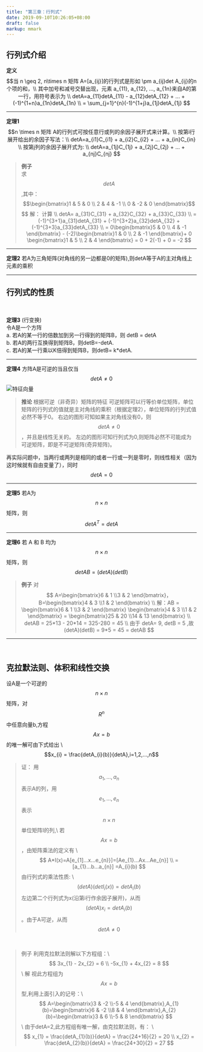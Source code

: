 ```yaml
---
title: "第三章：行列式"  
date: 2019-09-10T10:26:05+08:00  
draft: false  
markup: mmark
---
```


## 行列式介绍

**定义** $$当 n \geq 2, n\times n 矩阵 A=[a_{ij}]的行列式是形如 \pm a_{ij}det A_{ij}的n个项的和，\\
其中加号和减号交替出现，元素 a_{11}, a_{12}, ..., a_{1n}来自A的第一行，用符号表示为 \\
detA=a_{11}detA_{11} - a_{12}detA_{12} + ... + (-1)^{1+n}a_{1n}detA_{1n} \\
= \sum_{j=1}^{n}(-1)^{1+j}a_{1j}detA_{1j} 
$$

---
**定理1** $$n \times n 矩阵 A的行列式可按任意行或列的余因子展开式来计算。\\
按第i行展开给出的余因子写法：\\
detA=a_{i1}C_{i1} + a_{i2}C_{i2} + ... + a_{in}C_{in} \\
按第j列的余因子展开式为: \\
detA=a_{1j}C_{1j} + a_{2j}C_{2j} + ... + a_{nj}C_{nj}
$$

> **例子**  
求$$detA$$,其中：
$$\begin{bmatrix}1 & 5 & 0 \\ 2 & 4 & -1 \\ 0 & -2 & 0 \end{bmatrix}$$
$$
解： 计算 \\
detA= a_{31}C_{31} + a_{32}C_{32} + a_{33}C_{33} \\
=(-1)^{3+1}a_{31}detA_{31} + (-1)^{3+2}a_{32}detA_{32} + (-1)^{3+3}a_{33}detA_{33} \\ 
= 0\begin{bmatrix}5 & 0 \\ 4 & -1  \end{bmatrix} - (-2)\begin{bmatrix}1 & 0 \\ 2 & -1  \end{bmatrix}+ 0 \begin{bmatrix}1 & 5 \\ 2 & 4  \end{bmatrix} = 0 + 2(-1) + 0 = -2
$$

---

**定理2** 若A为三角矩阵(对角线的另一边都是0的矩阵),则detA等于A的主对角线上元素的乘积

---

## 行列式的性质
<br>

**定理3** (行变换)  
令A是一个方阵  
a. 若A的某一行的倍数加到另一行得到的矩阵B，则 detB = detA  
b. 若A的两行互换得到矩阵B，则detB=-detA.  
c. 若A的某一行乘以K倍得到矩阵B，则detB= k*detA.  

---

**定理4** 方阵A是可逆的当且仅当 $$detA \ne 0$$ 
![特征向量](/linear_algebra/3_1.png)
> **推论** 根据可逆（非奇异）矩阵的特征 可逆矩阵可以行等价单位矩阵，单位矩阵的行列式的值就是主对角线的乘积（根据定理2），单位矩阵的行列式值必然不等于0。
右边的图形可知如果主对角线没有0，则$$detA \ne 0$$，并且是线性无关的。
左边的图形可知行列式为0,则矩阵必然不可能成为可逆矩阵，即是不可逆矩阵(奇异矩阵)。

再实际问题中，当两行或两列是相同的或者一行或一列是零时，则线性相关（因为这时候就有自由变量了），同时$$detA=0$$

---

**定理5** 若A为$$n \times n $$矩阵，则 $$det A^{T} = det A$$

---

**定理6** 若 A 和 B 均为 $$ n \times n$$矩阵，则$$ detAB = (detA)(detB) $$
> **例子** 对$$
A=\begin{bmatrix}6 & 1 \\3 & 2 \end{bmatrix}， B=\begin{bmatrix}4 & 3 \\1 & 2 \end{bmatrix} \\
解：AB = \begin{bmatrix}6 & 1 \\3 & 2 \end{bmatrix} \begin{bmatrix}4 & 3 \\1 & 2 \end{bmatrix} = \begin{bmatrix}25 & 20 \\14 & 13 \end{bmatrix} \\
detAB = 25*13 - 20*14 = 325-280 = 45 \\
由于 detA= 9, detB = 5 ,故
(detA)(detB) = 9*5 = 45 = detAB
$$

---
<br>

## 克拉默法则、体积和线性交换
设A是一个可逆的$$n \times n$$矩阵，对$$R^{n}$$中任意向量b,方程$$Ax=b$$的唯一解可由下式给出 \\
$$x_{i} = \frac{detA_{i}(b)}{detA},i=1,2,...,n$$
> 证： 用 $$a_{1},...,a_{n}$$表示A的列，用$$e_{1},...,e_{n}$$表示$$n \times n$$单位矩阵I的列,\\
若$$Ax=b$$，由矩阵乘法的定义有 \\
 $$
 A*I(x)=A[e_{1]...x...e_{n}}]=[Ae_{1}...Ax...Ae_{n}] \\
=[a_{1}...b...a_{n}] =A_{i}(b)
$$
由行列式的乘法性质: \\
$$
(detA)(detI_{i}(x)) = detA_{i}(b)
$$
左边第二个行列式为x(沿第i行作余因子展开)，从而$$(detA)x_{i}=detA_{i}(b)$$。由于A可逆，从而$$detA \ne 0$$

<br>

> 例子 利用克拉默法则解以下方程组：\\
$$
3x_{1} - 2x_{2} = 6  \\ 
-5x_{1} + 4x_{2} = 8 
$$ \\
解 视此方程组为$$Ax=b$$型,利用上面引入的记号：\\
$$
A=\begin{bmatrix}3 & -2 \\-5 & 4 \end{bmatrix},A_{1}(b)=\begin{bmatrix}6 & -2 \\8 & 4 \end{bmatrix},A_{2}(b)=\begin{bmatrix}3 & 6 \\-5 & 8 \end{bmatrix}
$$ \\
由于detA=2,此方程组有唯一解，由克拉默法则，有： \\
$$
x_{1} = \frac{detA_{1}(b)}{detA} = \frac{24+16}{2} = 20 \\
x_{2} = \frac{detA_{2}(b)}{detA} = \frac{24+30}{2} = 27
$$




